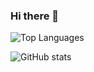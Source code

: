 ### Hi there 👋

![Top Languages](https://github-readme-stats.vercel.app/api/top-langs/?username=LC1243&theme=tokyonight) 

![GitHub stats](https://github-readme-stats.vercel.app/api?username=LC1243&show_icons=true&theme=tokyonight)
